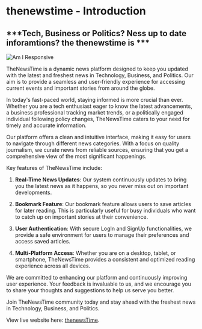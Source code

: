 # **thenewstime - Introduction**

## ***Tech, Business or Politics? Ness up to date inforamtions? the thenewstime is ***

![Am I Responsive]()

TheNewsTime is a dynamic news platform designed to keep you updated with the latest and freshest news in Technology, Business, and Politics. Our aim is to provide a seamless and user-friendly experience for accessing current events and important stories from around the globe. 

In today's fast-paced world, staying informed is more crucial than ever. Whether you are a tech enthusiast eager to know the latest advancements, a business professional tracking market trends, or a politically engaged individual following policy changes, TheNewsTime caters to your need for timely and accurate information.

Our platform offers a clean and intuitive interface, making it easy for users to navigate through different news categories. With a focus on quality journalism, we curate news from reliable sources, ensuring that you get a comprehensive view of the most significant happenings.

Key features of TheNewsTime include:

1. **Real-Time News Updates**: Our system continuously updates to bring you the latest news as it happens, so you never miss out on important developments.

2. **Bookmark Feature**: Our bookmark feature allows users to save articles for later reading. This is particularly useful for busy individuals who want to catch up on important stories at their convenience.

3. **User Authentication**: With secure LogIn and SignUp functionalities, we provide a safe environment for users to manage their preferences and access saved articles.

4. **Multi-Platform Access**: Whether you are on a desktop, tablet, or smartphone, TheNewsTime provides a consistent and optimized reading experience across all devices.

We are committed to enhancing our platform and continuously improving user experience. Your feedback is invaluable to us, and we encourage you to share your thoughts and suggestions to help us serve you better.

Join TheNewsTime community today and stay ahead with the freshest news in Technology, Business, and Politics.

View live website here: [thenewsTime](https://thenewstime-624024b85ab0.herokuapp.com/).


